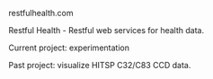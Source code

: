 restfulhealth.com

Restful Health - Restful web services for health data.

Current project: experimentation

Past project: visualize HITSP C32/C83 CCD data.